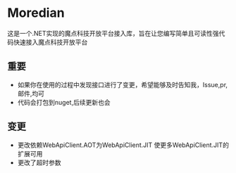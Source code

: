 # Moredian
这是一个.NET实现的魔点科技开放平台接入库，旨在让您编写简单且可读性强代码快速接入魔点科技开放平台


## 重要
* 如果你在使用的过程中发现接口进行了变更，希望能够及时告知我，Issue,pr,邮件,均可
* 代码会打包到nuget,后续更新也会

## 变更
* 更改依赖WebApiClient.AOT为WebApiClient.JIT 使更多WebApiClient.JIT的扩展可用
* 更改了超时参数